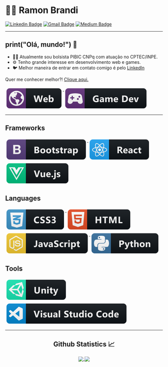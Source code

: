 
# :man_technologist: Ramon Brandi

[![Linkedin Badge](https://img.shields.io/badge/-LinkedIn-blue?style=flat-square&logo=Linkedin&logoColor=white&link=https://www.linkedin.com/in/ramonbrandi/)](https://www.linkedin.com/in/ramonbrandi/)
[![Gmail Badge](https://img.shields.io/badge/-Gmail-c14438?style=flat-square&logo=Gmail&logoColor=white&link=mailto:ramonbrand@gmail.com)](mailto:ramonbrand@gmail.com)
[![Medium Badge](https://img.shields.io/badge/-Medium-black?style=flat-square&logo=Medium&logoColor=white&link=https://medium.com/ramones-py)](https://medium.com/ramones-py)

---


## print("Olá, mundo!") 👋

- 👨‍💻 Atualmente sou bolsista PIBIC CNPq com atuação no CPTEC/INPE.
- ⚙️ Tenho grande interesse em desenvolvimento web e games.
- 🐦 Melhor maneira de entrar em contato comigo é pelo [LinkedIn](https://www.linkedin.com/in/ramonbrandi/)


Quer me conhecer melhor?! [Clique aqui.](https://medium.com/ramones-py/quem-sou-eu-20aced258459)

   <a href="#">
    <img src="./packs/web.png" alt="web" style="vertical-align:top; margin:6px 4px">
  </a>  
  
  <a href="#">
    <img src="./packs/gamedev.png" alt="game" style="vertical-align:top; margin:6px 4px">
  </a>  

---

## Frameworks 

   <a href="#">
    <img src="./packs/bootstrap.png" alt="bootstrap" style="vertical-align:top; margin:6px 4px">
  </a>    


  <a href="#">
    <img src="./packs/react.png" alt="react" style="vertical-align:top; margin:6px 4px">
  </a>  
    <a href="#">
    <img src="./packs/vue.png" alt="react" style="vertical-align:top; margin:6px 4px">
  </a>  

</p>

## Languages 

  <a href="#">
    <img src="./packs/css3.png" alt="css3" style="vertical-align:top; margin:6px 4px">
  </a>


  <a href="#">
    <img src="./packs/html.png" alt="html" style="vertical-align:top; margin:6px 4px">
  </a>   

  <a href="#">
    <img src="./packs/js.png" alt="js" style="vertical-align:top; margin:6px 4px">
  </a>  

  <a href="#">
    <img src="./packs/python.png" alt="python" style="vertical-align:top; margin:6px 4px">
  </a>  


</p>

## Tools

 <a>
    <a href="#">
      <img src="./packs/unity.png" alt="unity" style="vertical-align:top; margin:6px 4px">
    </a>
      <a href="#">
    <img src="./packs/visualstudio_code.png" alt="visual studio code" style="vertical-align:top; margin:6px 4px">
  </a>

  
  



--- 



  <h2 align="center"> Github Statistics 📈 </h2>
  
  <div align="center"> 
     <a href="">
      <img align="center" src="https://github-readme-stats-sigma-five.vercel.app/api?username=RamonBrandi&show_icons=true&include_all_commits=true&count_private=true&theme=react&line_height=40" />
    </a>
    <a href="">
      <img align="center" src="https://github-readme-stats.vercel.app/api/top-langs/?username=RamonBrandi&theme=react&line_height=40&hide=css"/>
    </a>
</div


